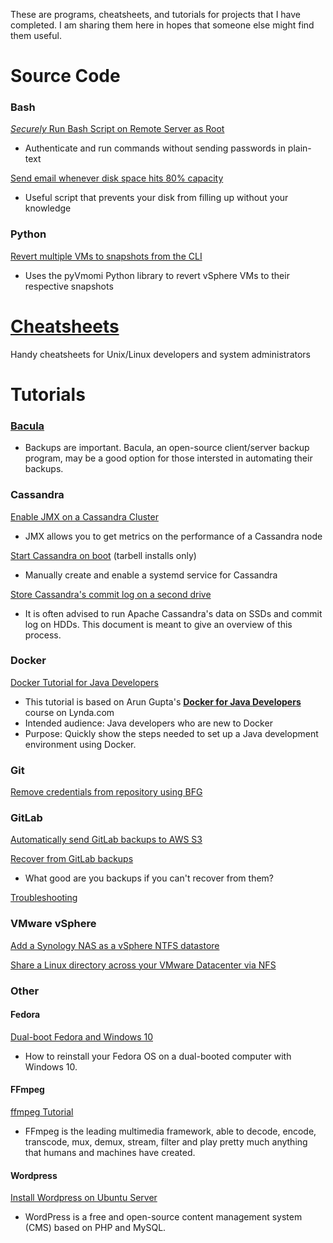 These are programs, cheatsheets, and tutorials for projects that I have completed. I am sharing them here in hopes that someone else might find them useful.

# Source Code

### Bash

[_Securely_ Run Bash Script on Remote Server as Root](src/ssh-rpm-install.sh)

- Authenticate and run commands without sending passwords in plain-text

[Send email whenever disk space hits 80% capacity](src/email-storage-alert.sh)

- Useful script that prevents your disk from filling up without your knowledge

### Python

[Revert multiple VMs to snapshots from the CLI](https://github.com/vmware/pyvmomi-community-samples/pull/483)

- Uses the pyVmomi Python library to revert vSphere VMs to their respective snapshots

# [Cheatsheets](https://github.com/tyler-hitzeman/cheatsheets)

Handy cheatsheets for Unix/Linux developers and system administrators

# Tutorials

### [Bacula](https://github.com/tyler-hitzeman/bacula)

- Backups are important. Bacula, an open-source client/server backup program, may be a good option for those intersted in automating their backups.

### Cassandra

[Enable JMX on a Cassandra Cluster](cassandra/cassandra-jconsole-monitor.md)

- JMX allows you to get metrics on the performance of a Cassandra node

[Start Cassandra on boot](src/cassandra-start.sh) (tarbell installs only)

- Manually create and enable a systemd service for Cassandra

[Store Cassandra's commit log on a second drive](cassandra/cassandra-separate-drives.md)

- It is often advised to run Apache Cassandra's data on SSDs and commit log on HDDs. This document is meant to give an overview of this process.

### Docker

[Docker Tutorial for Java Developers](docker-for-java-tutorial.md)

- This tutorial is based on Arun Gupta's [**Docker for Java Developers**](https://www.lynda.com/Docker-tutorials/Docker-Java-developers/576584-2.html) course on Lynda.com
- Intended audience: Java developers who are new to Docker
- Purpose: Quickly show the steps needed to set up a Java development environment using Docker.

### Git

[Remove credentials from repository using BFG](git-clean-repo.md)

### GitLab

[Automatically send GitLab backups to AWS S3](gitlab/backup-recover.md)

[Recover from GitLab backups](gitlab/backup-recover.md)

- What good are you backups if you can't recover from them?

[Troubleshooting](gitlab/troubleshooting.md)

### VMware vSphere

[Add a Synology NAS as a vSphere NTFS datastore](vmware/nas-datastore.md)

[Share a Linux directory across your VMware Datacenter via NFS](vmware/nfs-mount-linux-vmware.md)

### Other

#### Fedora

[Dual-boot Fedora and Windows 10](dual-boot-fedora-windows10.md)

- How to reinstall your Fedora OS on a dual-booted computer with Windows 10.

#### FFmpeg

[ffmpeg Tutorial](ffmpeg-tutorial.md)

- FFmpeg is the leading multimedia framework, able to decode, encode, transcode, mux, demux, stream, filter and play pretty much anything that humans and machines have created.

#### Wordpress

[Install Wordpress on Ubuntu Server](wordpress-ubuntu-setup.md)

- WordPress is a free and open-source content management system (CMS) based on PHP and MySQL.
